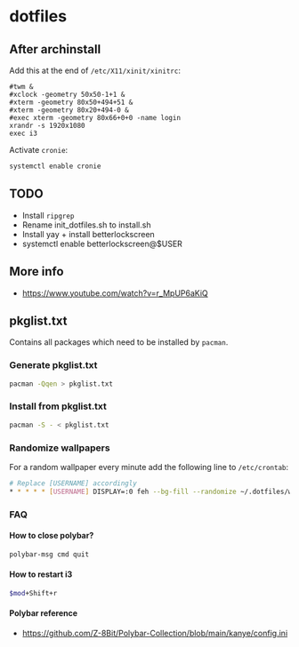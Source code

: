 # dotfiles

## After archinstall

Add this at the end of `/etc/X11/xinit/xinitrc`:

```
#twm &
#xclock -geometry 50x50-1+1 &
#xterm -geometry 80x50+494+51 &
#xterm -geometry 80x20+494-0 &
#exec xterm -geometry 80x66+0+0 -name login
xrandr -s 1920x1080
exec i3
```

Activate `cronie`:

```bash
systemctl enable cronie
```

## TODO

* Install `ripgrep`
* Rename init_dotfiles.sh to install.sh
* Install yay + install betterlockscreen
* systemctl enable betterlockscreen@$USER

## More info

* https://www.youtube.com/watch?v=r_MpUP6aKiQ

## pkglist.txt

Contains all packages which need to be installed by `pacman`.

### Generate pkglist.txt

```sh
pacman -Qqen > pkglist.txt
```

### Install from pkglist.txt

```sh
pacman -S - < pkglist.txt
```

### Randomize wallpapers

For a random wallpaper every minute add the following line to `/etc/crontab`:

```sh
# Replace [USERNAME] accordingly
* * * * * [USERNAME] DISPLAY=:0 feh --bg-fill --randomize ~/.dotfiles/walls/*
```

### FAQ

#### How to close polybar?

```bash
polybar-msg cmd quit
```

#### How to restart i3

```bash
$mod+Shift+r
```

#### Polybar reference

* https://github.com/Z-8Bit/Polybar-Collection/blob/main/kanye/config.ini
